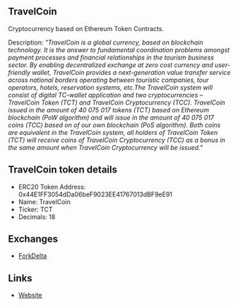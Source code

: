## TravelCoin
Cryptocurrency based on Ethereum Token Contracts.

Description:
*"TravelCoin is a global currency, based on blockchain technology. It is the answer to fundamental coordination problems amongst payment processes and financial relationships in the tourism business sector. By enabling decentralized exchange at zero cost currency and user-friendly wallet, TravelCoin provides a next-generation value transfer service across national borders operating between touristic companies, tour operators, hotels, reservation systems, etc.The TravelCoin system will consist of digital TC-wallet application and two cryptocurrencies – TravelCoin Token (TCT) and TravelCoin Cryptocurrency (TCC). 
TravelCoin issued in the amount of 40 075 017 tokens (TCT) based on Ethereum blockchain (PoW algorithm) and will issue in the amount of 40 075 017 coins (TCC) based on of our own blockchain (PoS algorithm). Both coins are equivalent in the TravelCoin system, all holders of TravelCoin Token (TCT) will receive coins of TravelCoin Cryptocurrency (TCC) as a bonus in the same amount when TravelCoin Cryptocurrency will be issued."*

## TravelCoin token details

* ERC20 Token Address: 0x44E1FF3054dDa06beF9023EE41767013dBF9eE91
* Name: TravelCoin
* Ticker: TCT
* Decimals: 18

## Exchanges


* [ForkDelta](https://forkdelta.github.io/#!/trade/0x3a1237d38d0fb94513f85d61679cad7f38507242-ETH)

## Links

* [Website](http://travelcoin.global)
